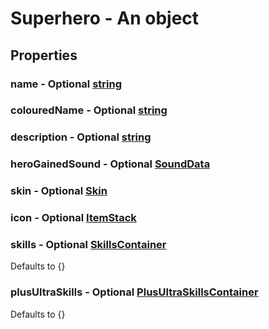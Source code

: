 

# Superhero - An object



## Properties



### name - Optional [string](string)



### colouredName - Optional [string](string)



### description - Optional [string](string)



### heroGainedSound - Optional [SoundData](SoundData)



### skin - Optional [Skin](Skin)



### icon - Optional [ItemStack](ItemStack)



### skills - Optional [SkillsContainer](SkillsContainer)



Defaults to {}



### plusUltraSkills - Optional [PlusUltraSkillsContainer](PlusUltraSkillsContainer)



Defaults to {}

